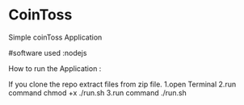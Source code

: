 # CoinToss
Simple coinToss Application

#software used :nodejs 

How to run the Application : 

If you clone the repo extract files from zip file.
1.open Terminal
2.run command chmod +x ./run.sh
3.run command ./run.sh
